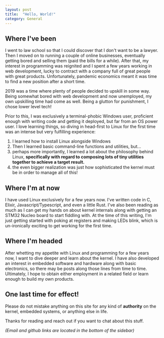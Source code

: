 ```yaml
---
layout: post
title:  "Hello, World!"
category: General
---
```


## Where I've been

I went to law school so that I could discover that I don't want to be a lawyer. Then I moved on to running a couple of online businesses, eventually getting bored and selling them (paid the bills for a while). After that, my interest in programming was reignited and I spent a few years working in web development, lucky to contract with a company full of great people with great products. Unfortunately, pandemic economics meant it was time to find a new position after a short time. 

2019 was a time where plenty of people decided to upskill in some way. Being somewhat bored with web development and now unemployed, my own upskilling time had come as well. Being a glutton for punishment, I chose lower level tech! 

Prior to this, I was exclusively a terminal-phobic Windows user, proficient enough with writing code and getting it deployed, but far from an OS power user. I love learning things, so diving in head-first to Linux for the first time was an intense but very fulfilling experience:

1. I learned how to install Linux alongside Windows
2. Then I learned basic command-line functions and utilities, but...
3. perhaps more importantly, I learned a lot about the philosophy behind Linux, **specifically with regard to composing lots of tiny utilities together to achieve a target result.**
4. the even bigger realization was just how sophisticated the kernel must be in order to manage all of this!

## Where I'm at now

I have used Linux exclusively for a few years now. I've written code in C, Elixir, Javascript/Typescript, and even a little Rust. I've also been reading as much as I can get my hands on about kernel internals along with getting an STM32 Nucleo board to start fiddling with. At the time of this writing, I'm just getting started with poking at registers and making LEDs blink, which is un-ironically exciting to get working for the first time.

## Where I'm headed

After whetting my appetite with Linux and programming for a few years now, I want to dive deeper and learn about the kernel. I have also developed an interest in embedded software and hardware along with basic electronics, so there may be posts along those lines from time to time. Ultimately, I hope to obtain either employment in a related field or learn enough to build my own products.

## One last time for effect!

Please do not mistake anything on this site for any kind of **authority** on the kernel, embedded systems, or anything else in life.

Thanks for reading and reach out if you want to chat about this stuff. 

*(Email and github links are located in the bottom of the sidebar)*